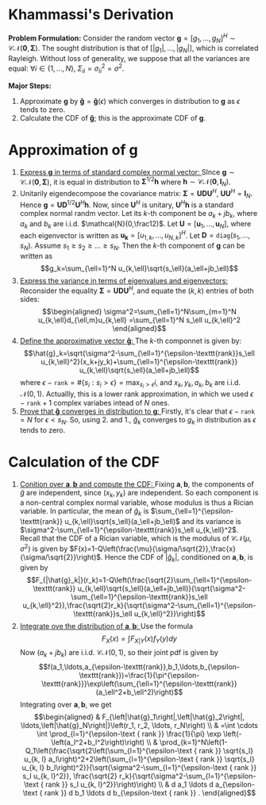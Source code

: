 # Khammassi's Derivation

**Problem Formulation:** Consider the random vector $\mathbf{g}=[g_1,\ldots,g_N]^H\sim\mathcal{CN}(\mathbf{0},\bm{\Sigma})$. The sought distribution is that of $[|g_1|,\ldots,|g_N|]$, which is correlated Rayleigh. Without loss of generality, we suppose that all the variances are equal: $\forall i \in \{1,\ldots, N\},\;\Sigma_{ii}=\sigma_{ii}^2=\sigma^2$.

**Major Steps:** 

1. Approximate $\mathbf{g}$ by $\mathbf{\hat{g}}=\mathbf{\hat{g}}(\epsilon)$ which converges in distribution to $\mathbf{g}$ as $\epsilon$ tends to zero. 
2. Calculate the CDF of $\mathbf{\hat{g}}$; this is the approximate CDF of $\mathbf{g}$.

# Approximation of $\mathbf{g}$

1. <u>Express $\mathbf{g}$ in terms of standard complex normal vector: </u>
SInce $\mathbf{g}\sim\mathcal{CN}(\mathbf{0},\bm{\Sigma})$, it is equal in distribution to $\bm{\Sigma}^{1/2}\mathbf{h}$ where $\mathbf{h}\sim\mathcal{CN}(\mathbf{0},\mathbf{I}_N)$.
2. Unitarily eigendecompose the covariance matrix: $\bm{\Sigma}=\mathbf{UD}\mathbf{U}^H$, $\mathbf{U}\mathbf{U}^H=\mathbf{I}_N$. Hence $\mathbf{g}=\mathbf{U}\mathbf{D}^{1/2}\mathbf{U}^H\mathbf{h}$. Now, since $\mathbf{U}^H$ is unitary, $\mathbf{U}^H\mathbf{h}$ is a standard complex normal randm vector. Let its $k$-th component be $a_k+jb_k$, where $a_k$ and $b_k$ are i.i.d. $\mathcal{N}(0,\frac12)$. Let $\mathbf{U}=[\mathbf{u}_1,\ldots,\mathbf{u}_N]$, where each eigenvector is written as $\mathbf{u_k}=[u_{1,k},\ldots,u_{N,k}]^H$. Let $\mathbf{D}=\texttt{diag}(s_1,\ldots,s_N)$. Assume $s_1\geq s_2\geq \ldots \geq s_N$. Then the $k$-th component of $\mathbf{g}$ can be written as $$g_k=\sum_{\ell=1}^N u_{k,\ell}\sqrt{s_\ell}(a_\ell+jb_\ell)$$
2. <u> Express the variance in terms of eigenvalues and eigenvectors: </u>
Reconsider the equality $\bm{\Sigma}=\mathbf{UD}\mathbf{U}^H$, and equate the $(k,k)$ entries of both sides: $$\begin{aligned}
\sigma^2=\sum_{\ell=1}^N\sum_{m=1}^N u_{k,\ell}d_{\ell,m}u_{k,\ell}
=\sum_{\ell=1}^N s_\ell u_{k,\ell}^2
\end{aligned}$$
3. <u> Define the approximative vector $\mathbf{\hat{g}}$: </u> The $k$-th componnet is given by: $$\hat{g}_k=\sqrt{\sigma^2-\sum_{\ell=1}^{\epsilon-\texttt{rank}}s_\ell u_{k,\ell}^2}(x_k+jy_k)+\sum_{\ell=1}^{\epsilon-\texttt{rank}} u_{k,\ell}\sqrt{s_\ell}(a_\ell+jb_\ell)$$ where $\epsilon-\texttt{rank}=\#\{s_i:s_i>\epsilon\}=\max_{s_i>\epsilon}i$, and $x_k,y_k,a_k,b_k$ are i.i.d. $\mathcal{N}(0,1)$. Actuallly, this is a lower rank approximation, in which we used $\epsilon-\texttt{rank}+1$ complex variabes intead of $N$ ones.
4. <u> Prove that $\mathbf{\hat{g}}$ converges in distribution to $\mathbf{g}$: </u> Firstly, it's clear that $\epsilon-\texttt{rank}=N$ for $\epsilon < s_N$. So, using 2. and 1., $\hat{g}_k$ converges to $g_k$ in distribution as $\epsilon$ tends to zero. 

# Calculation of the CDF

1. <u> Conition over $\mathbf{a},\mathbf{b}$ and compute the CDF: </u>
Fixing $\mathbf{a},\mathbf{b}$, the components of $\hat{g}$ are independent, since $(x_k,y_k)$ are independent. So each component is a non-central complex normal variable, whose modulus is thus a Rician variable. In particular, the mean of $\hat{g}_k$ is $\sum_{\ell=1}^{\epsilon-\texttt{rank}} u_{k,\ell}\sqrt{s_\ell}(a_\ell+jb_\ell)$ and its  variance is $\sigma^2-\sum_{\ell=1}^{\epsilon-\texttt{rank}}s_\ell u_{k,\ell}^2$. Recall that the CDF of a Rician variable, which is the modulus of $\mathcal{CN}(\mu,\sigma^2)$ is given by $F(x)=1-Q\left(\frac{\mu}{\sigma/\sqrt{2}},\frac{x}{\sigma/\sqrt{2}}\right)$. Hence the CDF of $|\hat{g}_k|$, conditioned on $\mathbf{a},\mathbf{b}$, is given by $$F_{|\hat{g}_k|}(r_k)=1-Q\left(\frac{\sqrt{2}\sum_{\ell=1}^{\epsilon-\texttt{rank}} u_{k,\ell}\sqrt{s_\ell}(a_\ell+jb_\ell)}{\sqrt{\sigma^2-\sum_{\ell=1}^{\epsilon-\texttt{rank}}s_\ell u_{k,\ell}^2}},\frac{\sqrt{2}r_k}{\sqrt{\sigma^2-\sum_{\ell=1}^{\epsilon-\texttt{rank}}s_\ell u_{k,\ell}^2}}\right)$$
2. <u> Integrate ove the distribution of $\mathbf{a},\mathbf{b}$: </u> Use the formula $$F_X(x)=\int F_{X|Y}(x)f_Y(y)dy$$ Now $(a_k+jb_k)$ are i.i.d. $\mathcal{CN}(0,1)$, so their joint pdf is given by $$f(a_1,\ldots,a_{\epsilon-\texttt{rank}},b_1,\ldots,b_{\epsilon-\texttt{rank}})=\frac{1}{\pi^{\epsilon-\texttt{rank}}}\exp\left(\sum_{\ell=1}^{\epsilon-\texttt{rank}}(a_\ell^2+b_\ell^2)\right)$$ 
Integrating over $\mathbf{a},\mathbf{b}$, we get $$\begin{aligned}
& F_{\left|\hat{g}_1\right|,\left|\hat{g}_2\right|, \ldots,\left|\hat{g}_N\right|}\left(r_1, r_2, \ldots, r_N\right) \\
& =\int \cdots \int \prod_{l=1}^{\epsilon-\text { rank }} \frac{1}{\pi} \exp \left(-\left(a_l^2+b_l^2\right)\right) \\
& \prod_{k=1}^N\left(1-Q_1\left(\frac{\sqrt{2\left(\sum_{l=1}^{\epsilon-\text { rank }} \sqrt{s_l} u_{k, l} a_l\right)^2+2\left(\sum_{l=1}^{\epsilon-\text { rank }} \sqrt{s_l} u_{k, l} b_l\right)^2}}{\sqrt{\sigma^2-\sum_{l=1}^{\epsilon-\text { rank }} s_l u_{k, l}^2}}, \frac{\sqrt{2} r_k}{\sqrt{\sigma^2-\sum_{l=1}^{\epsilon-\text { rank }} s_l u_{k, l}^2}}\right)\right) \\
& d a_1 \ldots d a_{\epsilon-\text { rank }} d b_1 \ldots d b_{\epsilon-\text { rank }} .
\end{aligned}$$